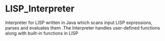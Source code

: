 # LISP_Interpreter
Interpreter for LISP written in Java which scans input LISP expressions, parses and evaluates them .The Interpreter handles user-defined functions along with built-in functions in LISP
